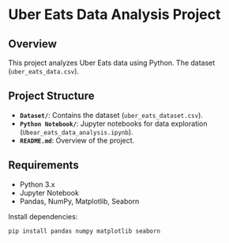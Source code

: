# Uber Eats Data Analysis Project

## Overview
This project analyzes Uber Eats data using Python. The dataset (`uber_eats_data.csv`).

## Project Structure
- **`Dataset/`**: Contains the dataset (`uber_eats_dataset.csv`).
- **`Python Notebook/`**: Jupyter notebooks for data exploration (`Ubear_eats_data_analysis.ipynb`).
- **`README.md`**: Overview of the project.

## Requirements
- Python 3.x
- Jupyter Notebook
- Pandas, NumPy, Matplotlib, Seaborn

Install dependencies:
```bash
pip install pandas numpy matplotlib seaborn




